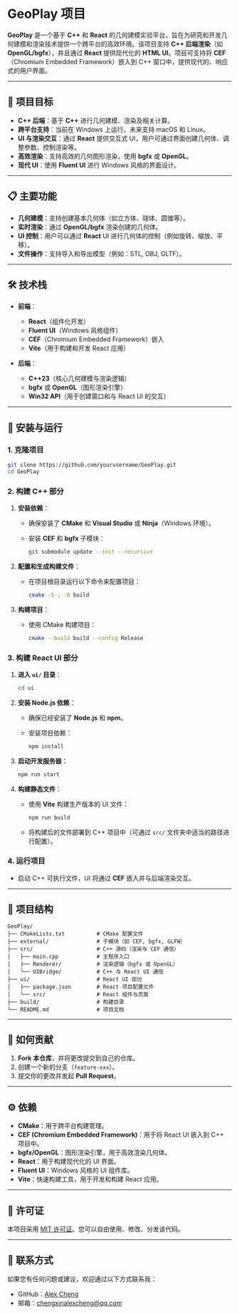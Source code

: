 # GeoPlay 项目

**GeoPlay** 是一个基于 **C++** 和 **React** 的几何建模实验平台，旨在为研究和开发几何建模和渲染技术提供一个跨平台的高效环境。该项目支持 **C++ 后端渲染**（如 **OpenGL/bgfx**），并且通过 **React** 提供现代化的 **HTML UI**。项目可支持将 **CEF**（Chromium Embedded Framework）嵌入到 C++ 窗口中，提供现代的、响应式的用户界面。

---

## 🎯 项目目标

* **C++ 后端**：基于 **C++** 进行几何建模、渲染及相关计算。
* **跨平台支持**：当前在 Windows 上运行，未来支持 macOS 和 Linux。
* **UI 与渲染交互**：通过 **React** 提供交互式 UI，用户可通过界面创建几何体、调整参数、控制渲染等。
* **高效渲染**：支持高效的几何图形渲染，使用 **bgfx** 或 **OpenGL**。
* **现代 UI**：使用 **Fluent UI** 进行 Windows 风格的界面设计。

---

## 📋 主要功能

* **几何建模**：支持创建基本几何体（如立方体、球体、圆锥等）。
* **实时渲染**：通过 **OpenGL/bgfx** 渲染创建的几何体。
* **UI 控制**：用户可以通过 **React** UI 进行几何体的控制（例如旋转、缩放、平移）。
* **文件操作**：支持导入和导出模型（例如：STL, OBJ, GLTF）。

---

## 🛠️ 技术栈

* **前端**：

  * **React**（组件化开发）
  * **Fluent UI**（Windows 风格组件）
  * **CEF**（Chromium Embedded Framework）嵌入
  * **Vite**（用于构建和开发 React 应用）
* **后端**：

  * **C++23**（核心几何建模与渲染逻辑）
  * **bgfx** 或 **OpenGL**（图形渲染引擎）
  * **Win32 API**（用于创建窗口和与 React UI 的交互）

---

## 🚀 安装与运行

### 1. **克隆项目**

```bash
git clone https://github.com/yourusername/GeoPlay.git
cd GeoPlay
```

### 2. **构建 C++ 部分**

1. **安装依赖**：

   * 确保安装了 **CMake** 和 **Visual Studio** 或 **Ninja**（Windows 环境）。
   * 安装 **CEF** 和 **bgfx** 子模块：

     ```bash
     git submodule update --init --recursive
     ```

2. **配置和生成构建文件**：

   * 在项目根目录运行以下命令来配置项目：

     ```bash
     cmake -S . -B build
     ```

3. **构建项目**：

   * 使用 CMake 构建项目：

     ```bash
     cmake --build build --config Release
     ```

### 3. **构建 React UI 部分**

1. **进入 `ui/` 目录**：

   ```bash
   cd ui
   ```

2. **安装 Node.js 依赖**：

   * 确保已经安装了 **Node.js** 和 **npm**。
   * 安装项目依赖：

     ```bash
     npm install
     ```

3. **启动开发服务器**：

   ```bash
   npm run start
   ```

4. **构建静态文件**：

   * 使用 **Vite** 构建生产版本的 UI 文件：

     ```bash
     npm run build
     ```

   * 将构建后的文件部署到 C++ 项目中（可通过 `src/` 文件夹中适当的路径进行配置）。

### 4. **运行项目**

* 启动 C++ 可执行文件，UI 将通过 **CEF** 嵌入并与后端渲染交互。

---

## 📂 项目结构

```
GeoPlay/
├── CMakeLists.txt          # CMake 配置文件
├── external/               # 子模块（如 CEF, bgfx, GLFW）
├── src/                    # C++ 源码（渲染与 CEF 通信）
│   ├── main.cpp            # 主程序入口
│   ├── Renderer/           # 渲染逻辑（bgfx 或 OpenGL）
│   └── UIBridge/           # C++ 与 React UI 通信
├── ui/                     # React UI 部分
│   ├── package.json        # React 项目配置文件
│   └── src/                # React 组件与页面
├── build/                  # 构建目录
└── README.md               # 项目文档
```

---

## 📝 如何贡献

1. **Fork 本仓库**，并将更改提交到自己的仓库。
2. 创建一个新的分支（`feature-xxx`）。
3. 提交你的更改并发起 **Pull Request**。

---

## ⚙️ 依赖

* **CMake**：用于跨平台构建管理。
* **CEF (Chromium Embedded Framework)**：用于将 React UI 嵌入到 C++ 项目中。
* **bgfx/OpenGL**：图形渲染引擎，用于高效渲染几何体。
* **React**：用于构建现代化的 UI 界面。
* **Fluent UI**：Windows 风格的 UI 组件库。
* **Vite**：快速构建工具，用于开发和构建 React 应用。

---

## 📄 许可证

本项目采用 [MIT 许可证](https://opensource.org/licenses/MIT)。您可以自由使用、修改、分发该代码。

---

## 📧 联系方式

如果您有任何问题或建议，欢迎通过以下方式联系我：

* GitHub：[Alex Cheng](https://github.com/Alex-Cheng)
* 邮箱：[chengxinalexcheng@qq.com](mailto:your.email@example.com)
